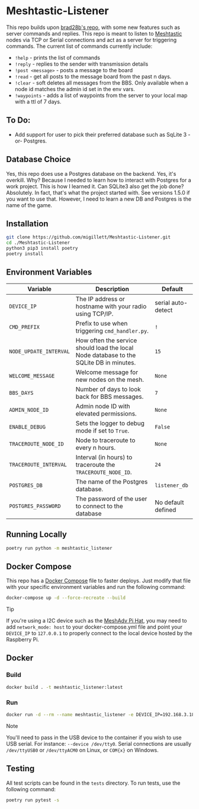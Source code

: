 # Meshtastic-Listener
This repo builds upon [brad28b's repo](https://github.com/brad28b/meshtastic-cli-receive-text), with some new features such as server commands and replies. This repo is meant to listen to [Meshtastic](https://meshtastic.org) nodes via TCP or Serial connections and act as a server for triggering commands. The current list of commands currently include:

- `!help` - prints the list of commands
- `!reply` - replies to the sender with transmission details
- `!post <message>` - posts a message to the board
- `!read` - get all posts to the message board from the past n days.
- `!clear` - soft deletes all messages from the BBS. Only available when a node id matches the admin id set in the env vars.
- `!waypoints` - adds a list of waypoints from the server to your local map with a ttl of 7 days.

## To Do:
- Add support for user to pick their preferred database such as SqLite 3 -or- Postgres.

## Database Choice
Yes, this repo does use a Postgres database on the backend. Yes, it's overkill. Why? Because I needed to learn how to interact with Postgres for a work project. This is how I learned it. Can SQLite3 also get the job done? Absolutely. In fact, that's what the project started with. See versions 1.5.0 if you want to use that. However, I need to learn a new DB and Postgres is the name of the game.

## Installation
```bash
git clone https://github.com/migillett/Meshtastic-Listener.git
cd ./Meshtastic-Listener
python3 pip3 install poetry
poetry install
```

## Environment Variables

| Variable             | Description                                                                                       | Default       |
|----------------------|---------------------------------------------------------------------------------------------------|---------------|
| `DEVICE_IP`   | The IP address or hostname with your radio using TCP/IP.                                                       | serial auto-detect |
| `CMD_PREFIX`         | Prefix to use when triggering `cmd_handler.py`.                                                   | `!`           |
| `NODE_UPDATE_INTERVAL` | How often the service should load the local Node database to the SQLite DB in minutes.           | `15`          |
| `WELCOME_MESSAGE`    | Welcome message for new nodes on the mesh.                                                        | `None`        |
| `BBS_DAYS`           | Number of days to look back for BBS messages.                                                     | `7`           |
| `ADMIN_NODE_ID`      | Admin node ID with elevated permissions.                                         | `None`        |
| `ENABLE_DEBUG`       | Sets the logger to debug mode if set to `True`.                                                   | `False`       |
| `TRACEROUTE_NODE_ID`    | Node to traceroute to every n hours.                                                              | `None`        |
| `TRACEROUTE_INTERVAL`| Interval (in hours) to traceroute the `TRACEROUTE_NODE_ID`.                                          | `24`          |
| `POSTGRES_DB` | The name of the Postgres database. | `listener_db` |
| `POSTGRES_PASSWORD` | The password of the user to connect to the database | No default defined |

## Running Locally
```bash
poetry run python -m meshtastic_listener
```

## Docker Compose
This repo has a [Docker Compose](docker-compose.yml) file to faster deploys. Just modify that file with your specific environment variables and run the following command:
```bash
docker-compose up -d --force-recreate --build
```

> [!TIP]
>If you're using a I2C device such as the [MeshAdv Pi Hat](https://github.com/chrismyers2000/MeshAdv-Pi-Hat), you may need to add `network_mode: host` to your docker-compose.yml file and point your `DEVICE_IP` to `127.0.0.1` to properly connect to the local device hosted by the Raspberry Pi.

## Docker
### Build
```bash
docker build . -t meshtastic_listener:latest
```

### Run
```bash
docker run -d --rm --name meshtastic_listener -e DEVICE_IP=192.168.3.185 -e DB_NAME=listener.db -v ./data:/home/meshtastic/data meshtastic_listener:latest
```

> [!Note]
> You'll need to pass in the USB device to the container if you wish to use USB serial. For instance: `--device /dev/tty0`. Serial connections are usually `/dev/ttyUSB0` or `/dev/ttyACM0` on Linux, or `COM{x}` on Windows.

## Testing
All test scripts can be found in the `tests` directory. To run tests, use the following command:

```bash
poetry run pytest -s
```
